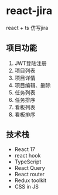 # react-jira

react + ts 仿写jira

## 项目功能

1. JWT登陆注册
2. 项目列表
3. 项目详情
4. 项目编辑、删除
5. 任务列表
6. 任务排序
7. 看板列表
8. 看板排序

## 技术栈

+ React 17
+ react hook
+ TypeScript
+ React Query
+ React router
+ Redux toolkit
+ CSS in JS
